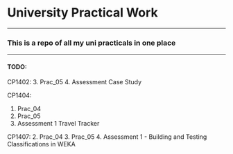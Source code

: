 # University Practical Work

---

### This is a repo of all my uni practicals in one place

---

#### TODO:
CP1402:
3. Prac_05
4. Assessment Case Study

CP1404:
1. Prac_04
2. Prac_05
3. Assessment 1 Travel Tracker

CP1407:
2. Prac_04
3. Prac_05
4. Assessment 1 - Building and Testing Classifications in WEKA